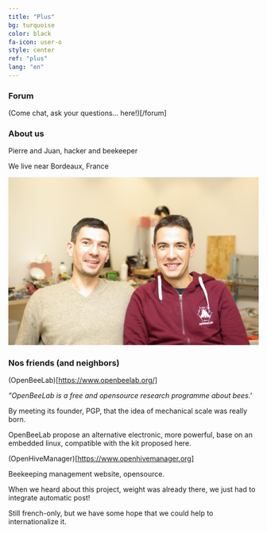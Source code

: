 ```yaml
---
title: "Plus"
bg: turquoise
color: black
fa-icon: user-o
style: center
ref: "plus"
lang: "en"
---
```


### Forum

(Come chat, ask your questions... here!)[/forum]

### About us

Pierre and Juan, hacker and beekeeper

We live near Bordeaux, France

![IMGP9344](img/IMGP9344.JPG)

### Nos friends (and neighbors)

(OpenBeeLab)[https://www.openbeelab.org/]

*"OpenBeeLab is a free and opensource research programme about bees.'*

By meeting its founder, PGP, that the idea of mechanical scale was really born.

OpenBeeLab propose an alternative electronic, more powerful, base on an embedded linux, compatible with the kit proposed here.


(OpenHiveManager)[https://www.openhivemanager.org]

Beekeeping management website, opensource.

When we heard about this project, weight was already there, we just had to integrate automatic post!

Still french-only, but we have some hope that we could help to internationalize it.
